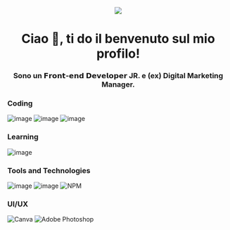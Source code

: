 <p align="center"><img src="https://media.tenor.com/0jWydtIVg6wAAAAC/independence-day-jeff-goldblum.gif"></p>

<h1 align="center">Ciao 👋, ti do il benvenuto sul mio profilo!</h1>

<h3 align="center">Sono un 𝗙𝗿𝗼𝗻𝘁-𝗲𝗻𝗱 𝗗𝗲𝘃𝗲𝗹𝗼𝗽𝗲𝗿 JR. e (ex) Digital Marketing Manager.</h3>

<b><h3>Coding</h3></b>
<span>![image](https://user-images.githubusercontent.com/103486794/206673152-49c4c6c5-2f24-48de-a92b-81ac8fe8db06.png)</span>
<span>![image](https://user-images.githubusercontent.com/103486794/206673098-dc58ba41-6e7c-4069-9279-6b9ae2c2730b.png)</span>
<span>![image](https://user-images.githubusercontent.com/103486794/206673179-4829a253-777f-40a1-b95d-84ce65dc0c23.png)</span>

<b><h3>Learning</h3></b>
<span>![image](https://user-images.githubusercontent.com/103486794/206673277-33f94f31-1d20-4205-a7fe-12993574a377.png)</span>

<b><h3>Tools and Technologies</h3></b>
<span>![image](https://user-images.githubusercontent.com/103486794/206672773-2609e556-69a8-4278-9a17-99129f899b99.png)</span>
<span>![image](https://user-images.githubusercontent.com/103486794/206672669-e4bbddea-0ac1-4a54-938d-bc2b554ae526.png)</span>
<span>![NPM](https://img.shields.io/badge/NPM-%23000000.svg?style=for-the-badge&logo=npm&logoColor=white)</span>

<b><h3>UI/UX</h3></b>
<span>![Canva](https://img.shields.io/badge/Canva-%2300C4CC.svg?style=for-the-badge&logo=Canva&logoColor=white)</span>
<span>![Adobe Photoshop](https://img.shields.io/badge/adobe%20photoshop-%2331A8FF.svg?style=for-the-badge&logo=adobe%20photoshop&logoColor=white)</span>
                                                                                                           

<!---
flgisimone/flgisimone is a ✨ special ✨ repository because its `README.md` (this file) appears on your GitHub profile.
You can click the Preview link to take a look at your changes.
--->
